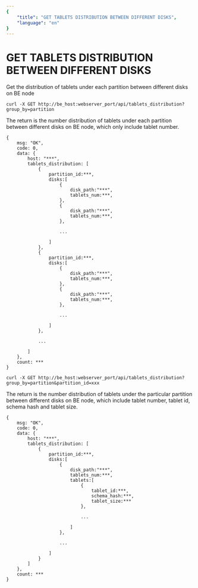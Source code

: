 ```yaml
---
{
    "title": "GET TABLETS DISTRIBUTION BETWEEN DIFFERENT DISKS",
    "language": "en"
}
---
```


<!-- 
Licensed to the Apache Software Foundation (ASF) under one
or more contributor license agreements.  See the NOTICE file
distributed with this work for additional information
regarding copyright ownership.  The ASF licenses this file
to you under the Apache License, Version 2.0 (the
"License"); you may not use this file except in compliance
with the License.  You may obtain a copy of the License at

  http://www.apache.org/licenses/LICENSE-2.0

Unless required by applicable law or agreed to in writing,
software distributed under the License is distributed on an
"AS IS" BASIS, WITHOUT WARRANTIES OR CONDITIONS OF ANY
KIND, either express or implied.  See the License for the
specific language governing permissions and limitations
under the License.
-->

# GET TABLETS DISTRIBUTION BETWEEN DIFFERENT DISKS
   
Get the distribution of tablets under each partition between different disks on BE node

```
curl -X GET http://be_host:webserver_port/api/tablets_distribution?group_by=partition
```

The return is the number distribution of tablets under each partition between different disks on BE node, which only include tablet number.

```
{
    msg: "OK",
    code: 0,
    data: {
        host: "***",
        tablets_distribution: [
            {
                partition_id:***,
                disks:[
                    {
                        disk_path:"***",
                        tablets_num:***,
                    },
                    {
                        disk_path:"***",
                        tablets_num:***,
                    },

                    ...

                ]
            },
            {
                partition_id:***,
                disks:[
                    {
                        disk_path:"***",
                        tablets_num:***,
                    },
                    {
                        disk_path:"***",
                        tablets_num:***,
                    },

                    ...

                ]
            },

            ...

        ]
    },
    count: ***
}
```

```
curl -X GET http://be_host:webserver_port/api/tablets_distribution?group_by=partition&partition_id=xxx
```

The return is the number distribution of tablets under the particular partition between different disks on BE node, which include tablet number, tablet id, schema hash and tablet size.

```
{
    msg: "OK",
    code: 0,
    data: {
        host: "***",
        tablets_distribution: [
            {
                partition_id:***,
                disks:[
                    {
                        disk_path:"***",
                        tablets_num:***,
                        tablets:[
                            {
                                tablet_id:***,
                                schema_hash:***,
                                tablet_size:***
                            },

                            ...

                        ]
                    },

                    ...

                ]
            }
        ]
    },
    count: ***
}
```

